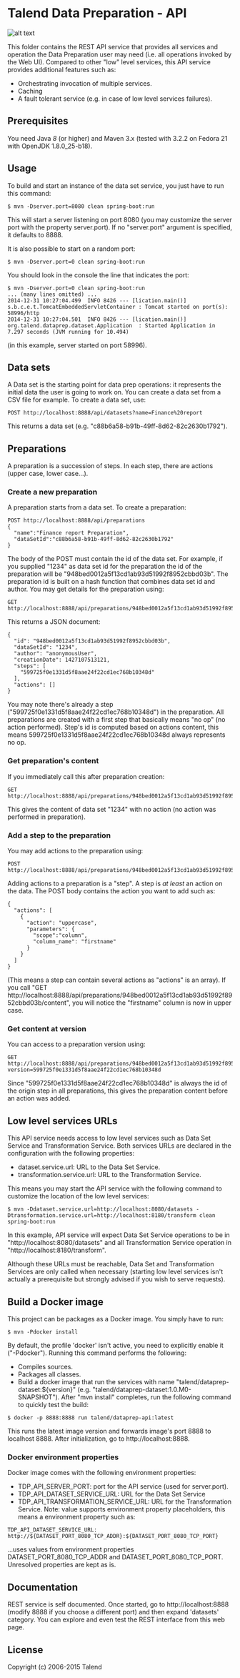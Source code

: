 # Talend Data Preparation - API
![alt text](http://www.talend.com/sites/all/themes/talend_responsive/images/logo.png "Talend")

This folder contains the REST API service that provides all services and operation the Data Preparation user may need (i.e. 
all operations invoked by the Web UI). Compared to other "low" level services, this API service provides additional features such as:

* Orchestrating invocation of multiple services.
* Caching
* A fault tolerant service (e.g. in case of low level services failures).

## Prerequisites

You need Java *8* (or higher) and Maven 3.x (tested with 3.2.2 on Fedora 21 with OpenJDK 1.8.0_25-b18).

## Usage
To build and start an instance of the data set service, you just have to run this command:
```
$ mvn -Dserver.port=8080 clean spring-boot:run
```
This will start a server listening on port 8080 (you may customize the server port with the property server.port).
If no "server.port" argument is specified, it defaults to 8888.

It is also possible to start on a random port:
```
$ mvn -Dserver.port=0 clean spring-boot:run
```
You should look in the console the line that indicates the port:
```
$ mvn -Dserver.port=0 clean spring-boot:run
... (many lines omitted) ...
2014-12-31 10:27:04.499  INFO 8426 --- [lication.main()] s.b.c.e.t.TomcatEmbeddedServletContainer : Tomcat started on port(s): 58996/http
2014-12-31 10:27:04.501  INFO 8426 --- [lication.main()] org.talend.dataprep.dataset.Application  : Started Application in 7.297 seconds (JVM running for 10.494)
```
(in this example, server started on port 58996).

## Data sets
A Data set is the starting point for data prep operations: it represents the initial data the user is going to work on.
You can create a data set from a CSV file for example. To create a data set, use:
```
POST http://localhost:8888/api/datasets?name=Finance%20report
```
This returns a data set (e.g. "c88b6a58-b91b-49ff-8d62-82c2630b1792").

## Preparations
A preparation is a succession of steps. In each step, there are actions (upper case, lower case...).

### Create a new preparation
A preparation starts from a data set. To create a preparation:
```
POST http://localhost:8888/api/preparations
{
  "name":"Finance report Preparation",
  "dataSetId":"c88b6a58-b91b-49ff-8d62-82c2630b1792"
}
```
The body of the POST must contain the id of the data set. For example, if you supplied "1234" as data set id for the preparation the id of the preparation
will be "948bed0012a5f13cd1ab93d51992f8952cbbd03b". The preparation id is built on a hash function that combines data set id and author.
You may get details for the preparation using:
```
GET http://localhost:8888/api/preparations/948bed0012a5f13cd1ab93d51992f8952cbbd03b/details
```
This returns a JSON document:
```
{
  "id": "948bed0012a5f13cd1ab93d51992f8952cbbd03b",
  "dataSetId": "1234",
  "author": "anonymousUser",
  "creationDate": 1427107513121,
  "steps": [
    "599725f0e1331d5f8aae24f22cd1ec768b10348d"
  ],
  "actions": []
}
```
You may note there's already a step ("599725f0e1331d5f8aae24f22cd1ec768b10348d") in the preparation. All preparations 
are created with a first step that basically means "no op" (no action performed).
Step's id is computed based on actions content, this means 599725f0e1331d5f8aae24f22cd1ec768b10348d always represents
no op.

### Get preparation's content
If you immediately call this after preparation creation:
```
GET http://localhost:8888/api/preparations/948bed0012a5f13cd1ab93d51992f8952cbbd03b/content 
```
This gives the content of data set "1234" with no action (no action was performed in preparation).
### Add a step to the preparation
You may add actions to the preparation using:
```
POST http://localhost:8888/api/preparations/948bed0012a5f13cd1ab93d51992f8952cbbd03b/actions 
```
Adding actions to a preparation is a "step". A step is *at least* an action on the data. The POST body contains the action you want to add such as:
```
{
  "actions": [
    {
      "action": "uppercase",
      "parameters": {
        "scope":"column",
        "column_name": "firstname"
      }
    }
  ]
}
```
(This means a step can contain several actions as "actions" is an array).
If you call "GET http://localhost:8888/api/preparations/948bed0012a5f13cd1ab93d51992f8952cbbd03b/content", you will notice the "firstname" column is now in upper case.
### Get content at version
You can access to a preparation version using:
```
GET http://localhost:8888/api/preparations/948bed0012a5f13cd1ab93d51992f8952cbbd03b/content?version=599725f0e1331d5f8aae24f22cd1ec768b10348d
```
Since "599725f0e1331d5f8aae24f22cd1ec768b10348d" is always the id of the origin step in all preparations, this gives the preparation content before an action was added.

## Low level services URLs

This API service needs access to low level services such as Data Set Service and Transformation Service. Both services URLs are
declared in the configuration with the following properties:

* dataset.service.url: URL to the Data Set Service.
* transformation.service.url: URL to the Transformation Service.

This means you may start the API service with the following command to customize the location of the low level services:
```
$ mvn -Ddataset.service.url=http://localhost:8080/datasets -Dtransformation.service.url=http://localhost:8180/transform clean spring-boot:run
```
In this example, API service will expect Data Set Service operations to be in "http://localhost:8080/datasets" and all
Transformation Service operation in "http://localhost:8180/transform".

Although these URLs must be reachable, Data Set and Transformation Services are only called when necessary (starting low 
level services isn't actually a prerequisite but strongly advised if you wish to serve requests).

## Build a Docker image
This project can be packages as a Docker image. You simply have to run:
```
$ mvn -Pdocker install
```
By default, the profile 'docker' isn't active, you need to explicitly enable it ("-Pdocker"). Running this command performs the following:
* Compiles sources.
* Packages all classes.
* Build a docker image that run the services with name "talend/dataprep-dataset:${version}" (e.g. "talend/dataprep-dataset:1.0.M0-SNAPSHOT").
After "mvn install" completes, run the following command to quickly test the build:
```
$ docker -p 8888:8888 run talend/dataprep-api:latest
```
This runs the latest image version and forwards image's port 8888 to localhost 8888. After initialization, go to http://localhost:8888.

### Docker environment properties

Docker image comes with the following environment properties:
* TDP_API_SERVER_PORT: port for the API service (used for server.port).
* TDP_API_DATASET_SERVICE_URL: URL for the Data Set Service 
* TDP_API_TRANSFORMATION_SERVICE_URL: URL for the Transformation Service.
Note: value supports environment property placeholders, this means a environment property such as:
```
TDP_API_DATASET_SERVICE_URL: http://${DATASET_PORT_8080_TCP_ADDR}:${DATASET_PORT_8080_TCP_PORT}
```
...uses values from environment properties DATASET_PORT_8080_TCP_ADDR and DATASET_PORT_8080_TCP_PORT. Unresolved properties are kept as is.

## Documentation
REST service is self documented. Once started, go to http://localhost:8888 (modify 8888 if you choose a different port)
and then expand 'datasets' category. You can explore and even test the REST interface from this web page.

## License

Copyright (c) 2006-2015 Talend
